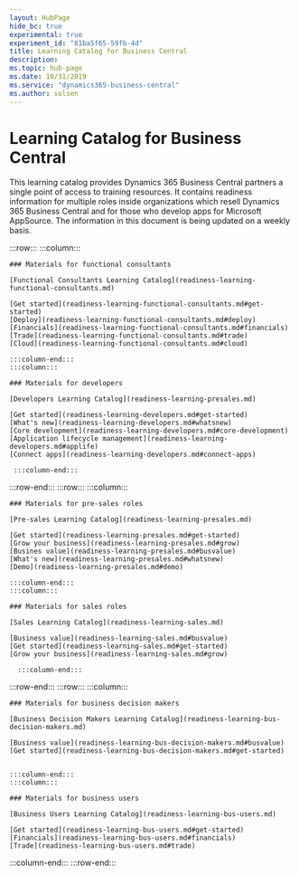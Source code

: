 ```yaml
---
layout: HubPage
hide_bc: true
experimental: true
experiment_id: "81ba5f65-59fb-4d"
title: Learning Catalog for Business Central
description: 
ms.topic: hub-page
ms.date: 10/31/2019
ms.service: "dynamics365-business-central"
ms.author: solsen
---
```


<div id="main" class="v2">
<div class="container">
<h1>Learning Catalog for Business Central</h1>
<p> This learning catalog provides Dynamics 365 Business Central partners a single point of access to training resources. It contains readiness information for multiple roles inside organizations which resell Dynamics 365 Business Central and for those who develop apps for Microsoft AppSource. The information in this document is being updated on a weekly basis.</p>

<!-- ![Universal Windows Platform (UWP)](images/platform-uwp.png)  -->  

:::row:::
    :::column:::
<!-- ![Universal Windows Platform (UWP)](images/platform-uwp.png)  -->  

    ### Materials for functional consultants

    [Functional Consultants Learning Catalog](readiness-learning-functional-consultants.md)

    [Get started](readiness-learning-functional-consultants.md#get-started)
    [Deploy](readiness-learning-functional-consultants.md#deploy)
    [Financials](readiness-learning-functional-consultants.md#financials)
    [Trade](readiness-learning-functional-consultants.md#trade)
    [Cloud](readiness-learning-functional-consultants.md#cloud)

    :::column-end:::
    :::column:::

    ### Materials for developers

    [Developers Learning Catalog](readiness-learning-presales.md)

    [Get started](readiness-learning-developers.md#get-started)
    [What's new](readiness-learning-developers.md#whatsnew)
    [Core development](readiness-learning-developers.md#core-development)
    [Application lifecycle management](readiness-learning-developers.md#applife)
    [Connect apps](readiness-learning-developers.md#connect-apps)

     :::column-end:::
:::row-end:::
:::row:::
    :::column:::

    ### Materials for pre-sales roles

    [Pre-sales Learning Catalog](readiness-learning-presales.md)

    [Get started](readiness-learning-presales.md#get-started)
    [Grow your business](readiness-learning-presales.md#grow)
    [Busines value](readiness-learning-presales.md#busvalue)
    [What's new](readiness-learning-presales.md#whatsnew)
    [Demo](readiness-learning-presales.md#demo)

    :::column-end:::
    :::column:::

    ### Materials for sales roles

    [Sales Learning Catalog](readiness-learning-sales.md)

    [Business value](readiness-learning-sales.md#busvalue)
    [Get started](readiness-learning-sales.md#get-started)
    [Grow your business](readiness-learning-sales.md#grow)

      :::column-end:::
:::row-end:::
:::row:::
    :::column:::

    ### Materials for business decision makers

    [Business Decision Makers Learning Catalog](readiness-learning-bus-decision-makers.md)

    [Business value](readiness-learning-bus-decision-makers.md#busvalue)
    [Get started](readiness-learning-bus-decision-makers.md#get-started)


    :::column-end:::
    :::column:::

    ### Materials for business users

    [Business Users Learning Catalog](readiness-learning-bus-users.md)

    [Get started](readiness-learning-bus-users.md#get-started)
    [Financials](readiness-learning-bus-users.md#financials)
    [Trade](readiness-learning-bus-users.md#trade)

 :::column-end:::
:::row-end:::
